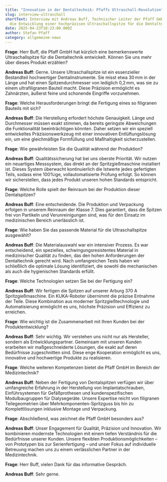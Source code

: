 ```yaml
---
title: "Innovation in der Dentaltechnik: Pfaffs Ultraschall-Revolution"
slug: interview-ultraschall
shortText: Interview mit Andreas Buff, Technischer Leiter der Pfaff GmbH, über
  die Entwicklung einer hochpräzisen Ultraschallspitze für die Dentaltechnik
date: 2025-04-23T10:23:00.000Z
author: Stefan Pfaff
category: allgemeine-news
---
```

**Frage**: Herr Buff, die Pfaff GmbH hat kürzlich eine bemerkenswerte Ultraschallspitze für die Dentaltechnik entwickelt. Können Sie uns mehr über dieses Produkt erzählen?

**Andreas Buff**: Gerne. Unsere Ultraschallspitze ist ein essenzieller Bestandteil hochwertiger Dentalinstrumente. Sie misst etwa 30 mm in der Länge und hat einen Spitzendurchmesser von lediglich 0,2 mm, was sie zu einem ultrafiligranen Bauteil macht. Diese Präzision ermöglicht es Zahnärzten, äußerst feine und schonende Eingriffe vorzunehmen.

**Frage**: Welche Herausforderungen bringt die Fertigung eines so filigranen Bauteils mit sich?

**Andreas Buff**: Die Herstellung erfordert höchste Genauigkeit. Länge und Durchmesser müssen exakt stimmen, da bereits geringste Abweichungen die Funktionalität beeinträchtigen könnten. Daher setzen wir ein speziell entwickeltes Präzisionswerkzeug mit einer innovativen Entlüftungslösung ein, um eine gleichmäßige Formfüllung und Maßhaltigkeit sicherzustellen.

**Frage**: Wie gewährleisten Sie die Qualität während der Produktion?

**Andreas Buff**: Qualitätssicherung hat bei uns oberste Priorität. Wir nutzen ein neuartiges Messsystem, das direkt an der Spritzgießmaschine installiert ist. Dieses System überwacht kontinuierlich die Istwerte jedes gefertigten Teils, sodass eine 100%ige, vollautomatisierte Prüfung erfolgt. So können wir sicherstellen, dass jedes Produkt unseren hohen Standards entspricht.

**Frage**: Welche Rolle spielt der Reinraum bei der Produktion dieser Dentalspitzen?

**Andreas Buff**: Eine entscheidende. Die Produktion und Verpackung erfolgen in unserem Reinraum der Klasse 7. Dies garantiert, dass die Spitzen frei von Partikeln und Verunreinigungen sind, was für den Einsatz im medizinischen Bereich unerlässlich ist.

**Frage**: Wie haben Sie das passende Material für die Ultraschallspitze ausgewählt?

**Andreas Buff**: Die Materialauswahl war ein intensiver Prozess. Es war entscheidend, ein spezielles, schwingungsresistentes Material in medizinischer Qualität zu finden, das den hohen Anforderungen der Dentaltechnik gerecht wird. Nach umfangreichen Tests haben wir schließlich die optimale Lösung identifiziert, die sowohl die mechanischen als auch die hygienischen Standards erfüllt.

**Frage**: Welche Technologien setzen Sie bei der Fertigung ein?

**Andreas Buff**: Wir fertigen die Spitzen auf unserer Arburg 370 A Spritzgießmaschine. Ein KUKA-Roboter übernimmt die präzise Entnahme der Teile. Diese Kombination aus moderner Spritzgießtechnologie und Automatisierung ermöglicht es uns, höchste Präzision und Effizienz zu erreichen.

**Frage**: Wie wichtig ist die Zusammenarbeit mit Ihren Kunden bei der Produktentwicklung?

**Andreas Buff**: Sehr wichtig. Wir verstehen uns nicht nur als Hersteller, sondern als Entwicklungspartner. Gemeinsam mit unseren Kunden erarbeiten wir maßgeschneiderte Lösungen, die exakt auf deren Bedürfnisse zugeschnitten sind. Diese enge Kooperation ermöglicht es uns, innovative und hochwertige Produkte zu realisieren.

**Frage**: Welche weiteren Kompetenzen bietet die Pfaff GmbH im Bereich der Medizintechnik?

**Andreas Buff**: Neben der Fertigung von Dentalspitzen verfügen wir über umfangreiche Erfahrung in der Herstellung von Implantatschrauben, Einführsystemen für Gefäßprothesen und kundenspezifischen Modulbaugruppen für Dialysegeräte. Unsere Expertise reicht von filigranen Teilegeometrien über Mehrkomponenten-Spritzguss bis hin zu Komplettlösungen inklusive Montage und Verpackung.

**Frage**: Abschließend, was zeichnet die Pfaff GmbH besonders aus?

**Andreas Buff**: Unser Engagement für Qualität, Präzision und Innovation. Wir kombinieren modernste Technologien mit einem tiefen Verständnis für die Bedürfnisse unserer Kunden. Unsere flexiblen Produktionsmöglichkeiten – von Prototypen bis zur Serienfertigung – und unser Fokus auf individuelle Betreuung machen uns zu einem verlässlichen Partner in der Medizintechnik.

**Frage**: Herr Buff, vielen Dank für das informative Gespräch.

**Andreas Buff**: Sehr gerne.
